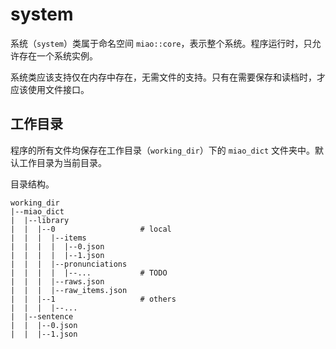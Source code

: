 # system

系统（`system`）类属于命名空间 `miao::core`，表示整个系统。程序运行时，只允许存在一个系统实例。

系统类应该支持仅在内存中存在，无需文件的支持。只有在需要保存和读档时，才应该使用文件接口。

## 工作目录

程序的所有文件均保存在工作目录（`working_dir`）下的 `miao_dict` 文件夹中。默认工作目录为当前目录。 

目录结构。

```
working_dir
|--miao_dict
|  |--library
|  |  |--0                   # local
|  |  |  |--items
|  |  |  |  |--0.json
|  |  |  |  |--1.json
|  |  |  |--pronunciations
|  |  |  |  |--...           # TODO
|  |  |  |--raws.json
|  |  |  |--raw_items.json
|  |  |--1                   # others
|  |  |  |--...
|  |--sentence
|  |  |--0.json
|  |  |--1.json
```

